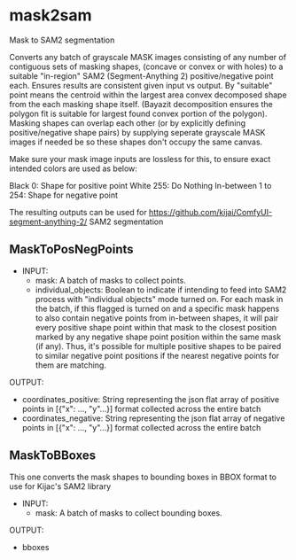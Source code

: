 # mask2sam
Mask to SAM2 segmentation

Converts any batch of grayscale MASK images consisting of any number of contiguous sets of masking shapes, (concave or convex or with holes) to a suitable "in-region" SAM2 (Segment-Anything 2) positive/negative point each. Ensures results are consistent given input vs output. By "suitable" point means the centroid within the largest area convex decomposed shape from the each masking shape itself. (Bayazit decomposition ensures the polygon fit is suitable for largest found convex portion of the polygon). Masking shapes can overlap each other (or by explicitly defining positive/negative shape pairs) by supplying seperate grayscale MASK images if needed be so these shapes don't occupy the same canvas.

Make sure your mask image inputs are lossless for this, to ensure exact intended colors are used as below:

Black 0: Shape for positive point
White 255: Do Nothing
In-between 1 to 254: Shape for negative point

The resulting outputs can be used for https://github.com/kijai/ComfyUI-segment-anything-2/ SAM2 segmentation


## MaskToPosNegPoints

- INPUT:
  - mask: A batch of masks to collect points.
  - individual_objects: Boolean to indicate if intending to feed into SAM2 process with "individual objects" mode turned on. For each mask in the batch, if this flagged is turned on and a specific mask happens to also contain negative points from in-between shapes, it will pair every positive shape point within that mask to the closest position marked by any negative shape point position within the same mask (if any). Thus, it's possible for multiple positive shapes to be paired to similar negative point positions if the nearest negative points for them are matching.

OUTPUT:
  - coordinates_positive:  String representing the json flat array of positive points in [{"x": ..., "y"...}] format collected across the entire batch
  - coordinates_negative: String representing the json flat array of negative points in [{"x": ..., "y"...}] format collected across the entire batch


## MaskToBBoxes

This one converts the mask shapes to bounding boxes in BBOX format to use for Kijac's SAM2 library

- INPUT:
  - mask: A batch of masks to collect bounding boxes.

OUTPUT:
  - bboxes